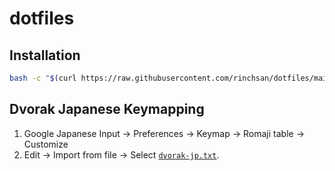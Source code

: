 # dotfiles

## Installation

```bash
bash -c "$(curl https://raw.githubusercontent.com/rinchsan/dotfiles/main/etc/scripts/install.sh)"
```

## Dvorak Japanese Keymapping

1. Google Japanese Input -> Preferences -> Keymap -> Romaji table -> Customize
1. Edit -> Import from file -> Select [`dvorak-jp.txt`](dvorak-jp.txt).
